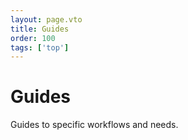 ```yaml
---
layout: page.vto
title: Guides
order: 100
tags: ['top']
---
```


# Guides

Guides to specific workflows and needs.
